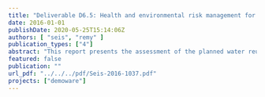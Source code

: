 ```yaml
---
title: "Deliverable D6.5: Health and environmental risk management for the operation of the greenfield demo site"
date: 2016-01-01
publishDate: 2020-05-25T15:14:06Z
authors: [ "seis", "remy" ]
publication_types: ["4"]
abstract: "This report presents the assessment of the planned water reuse scheme at Le Jaunay reservoir (Vendée) in its potential risks for human health and ecosystems, and also in its overall environmental impacts. Methods of risk assessment (quantitative microbial and chemical risk assessment) and Life Cycle Assessment are used to characterize the potential hazards associated with the use of reclaimed water, but also the environmental benefits compared to other options for additional drinking water supply. The assessments show that water reuse can be operated without unacceptable risks for humans and the environment, and that it is competitive to other options of water supply in its energy demand and greenhouse gas emissions. Data quality should be improved in a demonstrator phase to validate the outcomes of this first assessment."
featured: false
publication: ""
url_pdf: "../../../pdf/Seis-2016-1037.pdf"
projects: ["demoware"]
---
```


